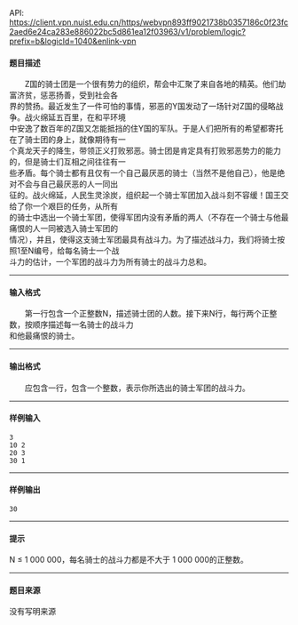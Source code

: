 API: https://client.vpn.nuist.edu.cn/https/webvpn893ff9021738b0357186c0f23fc2aed6e24ca283e886022bc5d861ea12f03963/v1/problem/logic?prefix=b&logicId=1040&enlink-vpn

#### 题目描述

　　Z国的骑士团是一个很有势力的组织，帮会中汇聚了来自各地的精英。他们劫富济贫，惩恶扬善，受到社会各  
界的赞扬。最近发生了一件可怕的事情，邪恶的Y国发动了一场针对Z国的侵略战争。战火绵延五百里，在和平环境  
中安逸了数百年的Z国又怎能抵挡的住Y国的军队。于是人们把所有的希望都寄托在了骑士团的身上，就像期待有一  
个真龙天子的降生，带领正义打败邪恶。骑士团是肯定具有打败邪恶势力的能力的，但是骑士们互相之间往往有一  
些矛盾。每个骑士都有且仅有一个自己最厌恶的骑士（当然不是他自己），他是绝对不会与自己最厌恶的人一同出  
征的。战火绵延，人民生灵涂炭，组织起一个骑士军团加入战斗刻不容缓！国王交给了你一个艰巨的任务，从所有  
的骑士中选出一个骑士军团，使得军团内没有矛盾的两人（不存在一个骑士与他最痛恨的人一同被选入骑士军团的  
情况），并且，使得这支骑士军团最具有战斗力。为了描述战斗力，我们将骑士按照1至N编号，给每名骑士一个战  
斗力的估计，一个军团的战斗力为所有骑士的战斗力总和。

---

#### 输入格式

　　第一行包含一个正整数N，描述骑士团的人数。接下来N行，每行两个正整数，按顺序描述每一名骑士的战斗力  
和他最痛恨的骑士。

---

#### 输出格式

　　应包含一行，包含一个整数，表示你所选出的骑士军团的战斗力。

---

#### 样例输入
```
3
10 2
20 3
30 1
```

---

#### 样例输出
```
30
```

---

#### 提示

N ≤ 1 000 000，每名骑士的战斗力都是不大于 1 000 000的正整数。

---

#### 题目来源

没有写明来源